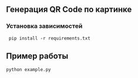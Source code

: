 ## Генерация QR Code по картинке

### Установка зависимостей
     pip install -r requirements.txt

 
## Пример работы
    
    python example.py